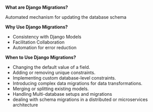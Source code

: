 **What are Django Migrations?**

Automated mechanism for updating the database schema

**Why Use Django Migrations?**

* Consistency with Django Models
* Facilitation Collaboration
* Automation for error reduction

**When to Use Django Migrations?**

* Changing the default value of a field.
* Adding or removing unique constraints.
* Implementing custom database-level constraints.
* Introducing complex data migrations for data transformations.
* Merging or splitting existing models.
* Handling Multi-database setups and migrations
* dealing with schema migrations in a distributed or microservices architecture
